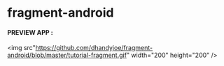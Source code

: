 # fragment-android

#### PREVIEW APP :
<img src"https://github.com/dhandyjoe/fragment-android/blob/master/tutorial-fragment.gif" width="200" height="200" />
